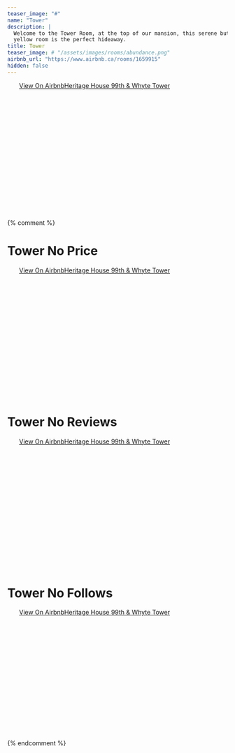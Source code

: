 ```yaml
---
teaser_image: "#"
name: "Tower"
description: |
  Welcome to the Tower Room, at the top of our mansion, this serene butter
  yellow room is the perfect hideaway.
title: Tower
teaser_image: # "/assets/images/rooms/abundance.png"
airbnb_url: "https://www.airbnb.ca/rooms/1659915"
hidden: false
---
```


<div class="airbnb-embed-frame" data-id="1659915" data-view="home" style="width:450px;height:300px;margin:auto"><a href="https://www.airbnb.ca/rooms/1659915?s=51">View On Airbnb</a><a href="https://www.airbnb.ca/rooms/1659915?s=51" rel="nofollow">Heritage House 99th &amp; Whyte Tower</a><script async="" src="https://www.airbnb.ca/embeddable/airbnb_jssdk"></script></div>

{% comment %}
# Tower No Price
<div class="airbnb-embed-frame" data-id="1659915" data-view="home" data-hide-price="true" style="width:450px;height:300px;margin:auto"><a href="https://www.airbnb.ca/rooms/1659915?s=51">View On Airbnb</a><a href="https://www.airbnb.ca/rooms/1659915?s=51" rel="nofollow">Heritage House 99th &amp; Whyte Tower</a><script async="" src="https://www.airbnb.ca/embeddable/airbnb_jssdk"></script></div>

# Tower No Reviews
<div class="airbnb-embed-frame" data-id="1659915" data-view="home" data-hide-reviews="true" style="width:450px;height:300px;margin:auto"><a href="https://www.airbnb.ca/rooms/1659915?s=51">View On Airbnb</a><a href="https://www.airbnb.ca/rooms/1659915?s=51" rel="nofollow">Heritage House 99th &amp; Whyte Tower</a><script async="" src="https://www.airbnb.ca/embeddable/airbnb_jssdk"></script></div>

# Tower No Follows
<div class="airbnb-embed-frame" data-id="1659915" data-view="home" style="width:450px;height:300px;margin:auto"><a href="https://www.airbnb.ca/rooms/1659915?s=51" rel="nofollow">View On Airbnb</a><a href="https://www.airbnb.ca/rooms/1659915?s=51" rel="nofollow">Heritage House 99th &amp; Whyte Tower</a><script async="" src="https://www.airbnb.ca/embeddable/airbnb_jssdk"></script></div>
{% endcomment %}
